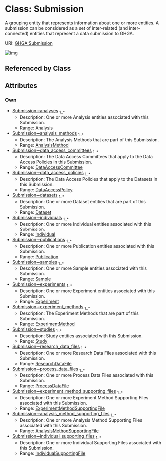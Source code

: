 
# Class: Submission


A grouping entity that represents information about one or more entities. A submission can be considered as a set of inter-related (and inter-connected) entities that represent a data submission to GHGA.

URI: [GHGA:Submission](https://w3id.org/GHGA/Submission)


[![img](https://yuml.me/diagram/nofunky;dir:TB/class/[IndividualSupportingFile]<individual_supporting_files%201..*-++[Submission],[AnalysisMethodSupportingFile]<analysis_method_supporting_files%201..*-++[Submission],[ExperimentMethodSupportingFile]<experiment_method_supporting_files%201..*-++[Submission],[ProcessDataFile]<process_data_files%201..*-++[Submission],[ResearchDataFile]<research_data_files%201..*-++[Submission],[Study]<studies%201..*-++[Submission],[ExperimentMethod]<experiment_methods%201..*-++[Submission],[Experiment]<experiments%201..*-++[Submission],[Sample]<samples%201..*-++[Submission],[Publication]<publications%201..*-++[Submission],[Individual]<individuals%201..*-++[Submission],[Dataset]<datasets%201..*-++[Submission],[DataAccessPolicy]<data_access_policies%201..*-++[Submission],[DataAccessCommittee]<data_access_committees%201..*-++[Submission],[AnalysisMethod]<analysis_methods%201..*-++[Submission],[Analysis]<analyses%201..*-++[Submission],[Study],[Sample],[ResearchDataFile],[Publication],[ProcessDataFile],[IndividualSupportingFile],[Individual],[ExperimentMethodSupportingFile],[ExperimentMethod],[Experiment],[Dataset],[DataAccessPolicy],[DataAccessCommittee],[AnalysisMethodSupportingFile],[AnalysisMethod],[Analysis])](https://yuml.me/diagram/nofunky;dir:TB/class/[IndividualSupportingFile]<individual_supporting_files%201..*-++[Submission],[AnalysisMethodSupportingFile]<analysis_method_supporting_files%201..*-++[Submission],[ExperimentMethodSupportingFile]<experiment_method_supporting_files%201..*-++[Submission],[ProcessDataFile]<process_data_files%201..*-++[Submission],[ResearchDataFile]<research_data_files%201..*-++[Submission],[Study]<studies%201..*-++[Submission],[ExperimentMethod]<experiment_methods%201..*-++[Submission],[Experiment]<experiments%201..*-++[Submission],[Sample]<samples%201..*-++[Submission],[Publication]<publications%201..*-++[Submission],[Individual]<individuals%201..*-++[Submission],[Dataset]<datasets%201..*-++[Submission],[DataAccessPolicy]<data_access_policies%201..*-++[Submission],[DataAccessCommittee]<data_access_committees%201..*-++[Submission],[AnalysisMethod]<analysis_methods%201..*-++[Submission],[Analysis]<analyses%201..*-++[Submission],[Study],[Sample],[ResearchDataFile],[Publication],[ProcessDataFile],[IndividualSupportingFile],[Individual],[ExperimentMethodSupportingFile],[ExperimentMethod],[Experiment],[Dataset],[DataAccessPolicy],[DataAccessCommittee],[AnalysisMethodSupportingFile],[AnalysisMethod],[Analysis])

## Referenced by Class


## Attributes


### Own

 * [Submission➞analyses](Submission_analyses.md)  <sub>1..\*</sub>
     * Description: One or more Analysis entities associated with this Submission.
     * Range: [Analysis](Analysis.md)
 * [Submission➞analysis_methods](Submission_analysis_methods.md)  <sub>1..\*</sub>
     * Description: The Analysis Methods that are part of this Submission.
     * Range: [AnalysisMethod](AnalysisMethod.md)
 * [Submission➞data_access_committees](Submission_data_access_committees.md)  <sub>1..\*</sub>
     * Description: The Data Access Committees that apply to the Data Access Policies in this Submission.
     * Range: [DataAccessCommittee](DataAccessCommittee.md)
 * [Submission➞data_access_policies](Submission_data_access_policies.md)  <sub>1..\*</sub>
     * Description: The Data Access Policies that apply to the Datasets in this Submission.
     * Range: [DataAccessPolicy](DataAccessPolicy.md)
 * [Submission➞datasets](Submission_datasets.md)  <sub>1..\*</sub>
     * Description: One or more Dataset entities that are part of this Submission.
     * Range: [Dataset](Dataset.md)
 * [Submission➞individuals](Submission_individuals.md)  <sub>1..\*</sub>
     * Description: One or more Individual entities associated with this Submission.
     * Range: [Individual](Individual.md)
 * [Submission➞publications](Submission_publications.md)  <sub>1..\*</sub>
     * Description: One or more Publication entities associated with this Submission.
     * Range: [Publication](Publication.md)
 * [Submission➞samples](Submission_samples.md)  <sub>1..\*</sub>
     * Description: One or more Sample entities associated with this Submission.
     * Range: [Sample](Sample.md)
 * [Submission➞experiments](Submission_experiments.md)  <sub>1..\*</sub>
     * Description: One or more Experiment entities associated with this Submission.
     * Range: [Experiment](Experiment.md)
 * [Submission➞experiment_methods](Submission_experiment_methods.md)  <sub>1..\*</sub>
     * Description: The Experiment Methods that are part of this Submission.
     * Range: [ExperimentMethod](ExperimentMethod.md)
 * [Submission➞studies](Submission_studies.md)  <sub>1..\*</sub>
     * Description: Study entities associated with this Submission.
     * Range: [Study](Study.md)
 * [Submission➞research_data_files](Submission_research_data_files.md)  <sub>1..\*</sub>
     * Description: One or more Research Data Files associated with this Submission.
     * Range: [ResearchDataFile](ResearchDataFile.md)
 * [Submission➞process_data_files](Submission_process_data_files.md)  <sub>1..\*</sub>
     * Description: One or more Process Data Files associated with this Submission.
     * Range: [ProcessDataFile](ProcessDataFile.md)
 * [Submission➞experiment_method_supporting_files](Submission_experiment_method_supporting_files.md)  <sub>1..\*</sub>
     * Description: One or more Experiment Method Supporting Files associated with this Submission.
     * Range: [ExperimentMethodSupportingFile](ExperimentMethodSupportingFile.md)
 * [Submission➞analysis_method_supporting_files](Submission_analysis_method_supporting_files.md)  <sub>1..\*</sub>
     * Description: One or more Analysis Method Supporting Files associated with this Submission.
     * Range: [AnalysisMethodSupportingFile](AnalysisMethodSupportingFile.md)
 * [Submission➞individual_supporting_files](Submission_individual_supporting_files.md)  <sub>1..\*</sub>
     * Description: One or more Individual Supporting Files associated with this Submission.
     * Range: [IndividualSupportingFile](IndividualSupportingFile.md)
